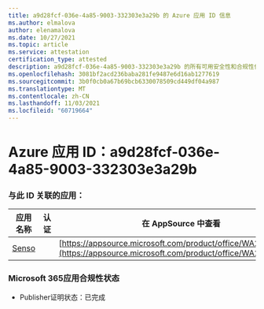 ```yaml
---
title: a9d28fcf-036e-4a85-9003-332303e3a29b 的 Azure 应用 ID 信息
ms.author: elmalova
author: elenamalova
ms.date: 10/27/2021
ms.topic: article
ms.service: attestation
certification_type: attested
description: a9d28fcf-036e-4a85-9003-332303e3a29b 的所有可用安全性和合规性信息。
ms.openlocfilehash: 3081bf2acd236baba281fe9487e6d16ab1277619
ms.sourcegitcommit: 3b0f0cb0a67b69bcb6330078509cd449df04a987
ms.translationtype: MT
ms.contentlocale: zh-CN
ms.lasthandoff: 11/03/2021
ms.locfileid: "60719664"
---
```

# <a name="azure-app-id-a9d28fcf-036e-4a85-9003-332303e3a29b"></a>Azure 应用 ID：a9d28fcf-036e-4a85-9003-332303e3a29b


### <a name="apps-associated-with-this-id"></a>与此 ID 关联的应用：
| **应用名称** | **认证** | **在 AppSource 中查看** |
|--------------|---------------|-----------------------|
| [Senso](https://docs.microsoft.com/microsoft-365-app-certification/forward/WA200002571) |  | [https://appsource.microsoft.com/product/office/WA200002571](https://appsource.microsoft.com/product/office/WA200002571) |

### <a name="microsoft-365-app-compliance-status"></a>Microsoft 365应用合规性状态
- Publisher证明状态：已完成
